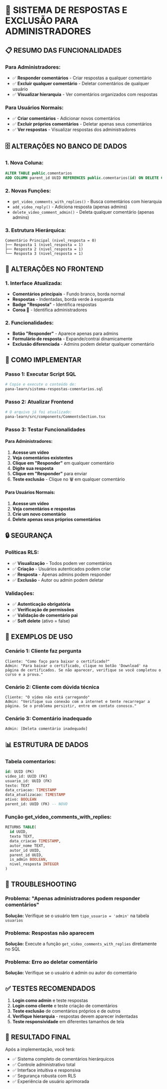 # 🎯 **SISTEMA DE RESPOSTAS E EXCLUSÃO PARA ADMINISTRADORES**

## 📋 **RESUMO DAS FUNCIONALIDADES**

### **Para Administradores:**
- ✅ **Responder comentários** - Criar respostas a qualquer comentário
- ✅ **Excluir qualquer comentário** - Deletar comentários de qualquer usuário
- ✅ **Visualizar hierarquia** - Ver comentários organizados com respostas

### **Para Usuários Normais:**
- ✅ **Criar comentários** - Adicionar novos comentários
- ✅ **Excluir próprios comentários** - Deletar apenas seus comentários
- ✅ **Ver respostas** - Visualizar respostas dos administradores

## 🗄️ **ALTERAÇÕES NO BANCO DE DADOS**

### **1. Nova Coluna:**
```sql
ALTER TABLE public.comentarios 
ADD COLUMN parent_id UUID REFERENCES public.comentarios(id) ON DELETE CASCADE;
```

### **2. Novas Funções:**
- `get_video_comments_with_replies()` - Busca comentários com hierarquia
- `add_video_reply()` - Adiciona resposta (apenas admins)
- `delete_video_comment_admin()` - Deleta qualquer comentário (apenas admins)

### **3. Estrutura Hierárquica:**
```
Comentário Principal (nivel_resposta = 0)
├── Resposta 1 (nivel_resposta = 1)
├── Resposta 2 (nivel_resposta = 1)
└── Resposta 3 (nivel_resposta = 1)
```

## 🎨 **ALTERAÇÕES NO FRONTEND**

### **1. Interface Atualizada:**
- **Comentários principais** - Fundo branco, borda normal
- **Respostas** - Indentadas, borda verde à esquerda
- **Badge "Resposta"** - Identifica respostas
- **Coroa 👑** - Identifica administradores

### **2. Funcionalidades:**
- **Botão "Responder"** - Aparece apenas para admins
- **Formulário de resposta** - Expande/contrai dinamicamente
- **Exclusão diferenciada** - Admins podem deletar qualquer comentário

## 🚀 **COMO IMPLEMENTAR**

### **Passo 1: Executar Script SQL**
```bash
# Copie e execute o conteúdo de:
pana-learn/sistema-respostas-comentarios.sql
```

### **Passo 2: Atualizar Frontend**
```bash
# O arquivo já foi atualizado:
pana-learn/src/components/CommentsSection.tsx
```

### **Passo 3: Testar Funcionalidades**

#### **Para Administradores:**
1. **Acesse um vídeo**
2. **Veja comentários existentes**
3. **Clique em "Responder"** em qualquer comentário
4. **Digite sua resposta**
5. **Clique em "Responder"** para enviar
6. **Teste exclusão** - Clique no 🗑️ em qualquer comentário

#### **Para Usuários Normais:**
1. **Acesse um vídeo**
2. **Veja comentários e respostas**
3. **Crie um novo comentário**
4. **Delete apenas seus próprios comentários**

## 🔒 **SEGURANÇA**

### **Políticas RLS:**
- ✅ **Visualização** - Todos podem ver comentários
- ✅ **Criação** - Usuários autenticados podem criar
- ✅ **Resposta** - Apenas admins podem responder
- ✅ **Exclusão** - Autor ou admin podem deletar

### **Validações:**
- ✅ **Autenticação obrigatória**
- ✅ **Verificação de permissões**
- ✅ **Validação de comentário pai**
- ✅ **Soft delete** (ativo = false)

## 🎯 **EXEMPLOS DE USO**

### **Cenário 1: Cliente faz pergunta**
```
Cliente: "Como faço para baixar o certificado?"
Admin: "Para baixar o certificado, clique no botão 'Download' na página de certificados. Se não aparecer, verifique se você completou o curso e a prova."
```

### **Cenário 2: Cliente com dúvida técnica**
```
Cliente: "O vídeo não está carregando"
Admin: "Verifique sua conexão com a internet e tente recarregar a página. Se o problema persistir, entre em contato conosco."
```

### **Cenário 3: Comentário inadequado**
```
Admin: [Deleta comentário inadequado]
```

## 📊 **ESTRUTURA DE DADOS**

### **Tabela comentarios:**
```sql
id: UUID (PK)
video_id: UUID (FK)
usuario_id: UUID (FK)
texto: TEXT
data_criacao: TIMESTAMP
data_atualizacao: TIMESTAMP
ativo: BOOLEAN
parent_id: UUID (FK) -- NOVO
```

### **Função get_video_comments_with_replies:**
```sql
RETURNS TABLE(
  id UUID,
  texto TEXT,
  data_criacao TIMESTAMP,
  autor_nome TEXT,
  autor_id UUID,
  parent_id UUID,
  is_admin BOOLEAN,
  nivel_resposta INTEGER
)
```

## 🔧 **TROUBLESHOOTING**

### **Problema: "Apenas administradores podem responder comentários"**
**Solução:** Verifique se o usuário tem `tipo_usuario = 'admin'` na tabela `usuarios`

### **Problema: Respostas não aparecem**
**Solução:** Execute a função `get_video_comments_with_replies` diretamente no SQL

### **Problema: Erro ao deletar comentário**
**Solução:** Verifique se o usuário é admin ou autor do comentário

## ✅ **TESTES RECOMENDADOS**

1. **Login como admin** e teste respostas
2. **Login como cliente** e teste criação de comentários
3. **Teste exclusão** de comentários próprios e de outros
4. **Verifique hierarquia** - respostas devem aparecer indentadas
5. **Teste responsividade** em diferentes tamanhos de tela

## 🎉 **RESULTADO FINAL**

Após a implementação, você terá:
- ✅ Sistema completo de comentários hierárquicos
- ✅ Controle administrativo total
- ✅ Interface intuitiva e responsiva
- ✅ Segurança robusta com RLS
- ✅ Experiência de usuário aprimorada






































